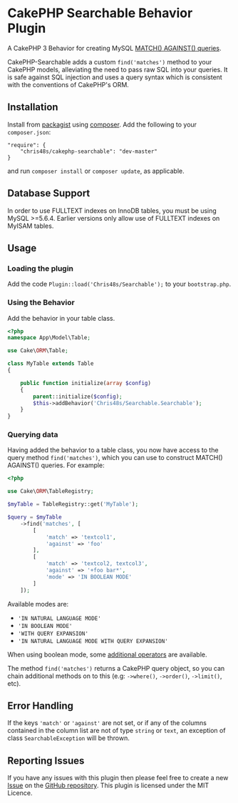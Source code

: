 # CakePHP Searchable Behavior Plugin

A CakePHP 3 Behavior for creating MySQL [MATCH() AGAINST() queries](https://dev.mysql.com/doc/refman/5.6/en/fulltext-search.html).

CakePHP-Searchable adds a custom `find('matches')` method to your CakePHP models, alleviating the need to pass raw SQL into your queries. It is safe against SQL injection and uses a query syntax which is consistent with the conventions of CakePHP's ORM.

## Installation

Install from [packagist](https://packagist.org/packages/chris48s/cakephp-searchable) using [composer](https://getcomposer.org/).
Add the following to your `composer.json`:

```
"require": {
    "chris48s/cakephp-searchable": "dev-master"
}
```

and run `composer install` or `composer update`, as applicable.

## Database Support

In order to use FULLTEXT indexes on InnoDB tables, you must be using MySQL >=5.6.4. Earlier versions only allow use of FULLTEXT indexes on MyISAM tables.

## Usage

### Loading the plugin

Add the code `Plugin::load('Chris48s/Searchable');` to your `bootstrap.php`.

### Using the Behavior

Add the behavior in your table class.

```php
<?php
namespace App\Model\Table;

use Cake\ORM\Table;

class MyTable extends Table
{

    public function initialize(array $config)
    {
        parent::initialize($config);
        $this->addBehavior('Chris48s/Searchable.Searchable');
    }
}
```
### Querying data

Having added the behavior to a table class, you now have access to the query method `find('matches')`, which you can use to construct MATCH() AGAINST() queries. For example:

```php
<?php

use Cake\ORM\TableRegistry;

$myTable = TableRegistry::get('MyTable');

$query = $myTable
    ->find('matches', [
        [
            'match' => 'textcol1',
            'against' => 'foo'
        ],
        [
            'match' => 'textcol2, textcol3',
            'against' => '+foo bar*',
            'mode' => 'IN BOOLEAN MODE'
        ]
    ]);
```

Available modes are:
* `'IN NATURAL LANGUAGE MODE'`
* `'IN BOOLEAN MODE'`
* `'WITH QUERY EXPANSION'`
* `'IN NATURAL LANGUAGE MODE WITH QUERY EXPANSION'`

When using boolean mode, some [additional operators](https://dev.mysql.com/doc/refman/5.6/en/fulltext-boolean.html) are available.

The method `find('matches')` returns a CakePHP query object, so you can chain
additional methods on to this (e.g: `->where()`, `->order()`, `->limit()`, etc).

## Error Handling
If the keys `'match'` or `'against'` are not set, or if any of the columns contained in the column list are not of type `string` or `text`, an exception of class `SearchableException` will be thrown.

## Reporting Issues
If you have any issues with this plugin then please feel free to create a new [Issue](https://github.com/chris48s/cakephp-searchable/issues) on the [GitHub repository](https://github.com/chris48s/cakephp-searchable). This plugin is licensed under the MIT Licence.
